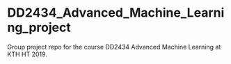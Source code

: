 # DD2434_Advanced_Machine_Learning_project
Group project repo for the course DD2434 Advanced Machine Learning at KTH HT 2019.
